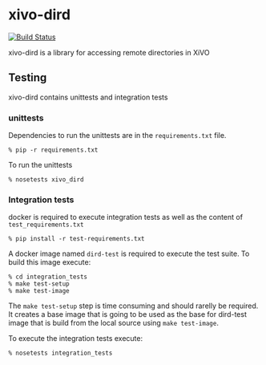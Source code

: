 xivo-dird
=========
[![Build Status](https://travis-ci.org/xivo-pbx/xivo-dird.png?branch=master)](https://travis-ci.org/xivo-pbx/xivo-dird)

xivo-dird is a library for accessing remote directories in XiVO


## Testing

xivo-dird contains unittests and integration tests

### unittests

Dependencies to run the unittests are in the `requirements.txt` file.

    % pip -r requirements.txt

To run the unittests

    % nosetests xivo_dird

### Integration tests

docker is required to execute integration tests as well as the content of `test_requirements.txt`

    % pip install -r test-requirements.txt

A docker image named `dird-test` is required to execute the test suite.
To build this image execute:

    % cd integration_tests
    % make test-setup
    % make test-image

The `make test-setup` step is time consuming and should rarelly be required. It
creates a base image that is going to be used as the base for dird-test image
that is build from the local source using `make test-image`.

To execute the integration tests execute:

    % nosetests integration_tests
